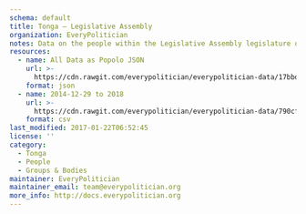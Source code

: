 ```yaml
---
schema: default
title: Tonga — Legislative Assembly
organization: EveryPolitician
notes: Data on the people within the Legislative Assembly legislature of Tonga.
resources:
  - name: All Data as Popolo JSON
    url: >-
      https://cdn.rawgit.com/everypolitician/everypolitician-data/17bbdd31b352f5b97db9ada614401429f4b9d56f/data/Tonga/Assembly/ep-popolo-v1.0.json
    format: json
  - name: 2014-12-29 to 2018
    url: >-
      https://cdn.rawgit.com/everypolitician/everypolitician-data/790cfb83411af7b2111f40fb9a7e10540038e53f/data/Tonga/Assembly/term-2015.csv
    format: csv
last_modified: 2017-01-22T06:52:45
license: ''
category:
  - Tonga
  - People
  - Groups & Bodies
maintainer: EveryPolitician
maintainer_email: team@everypolitician.org
more_info: http://docs.everypolitician.org
---
```

